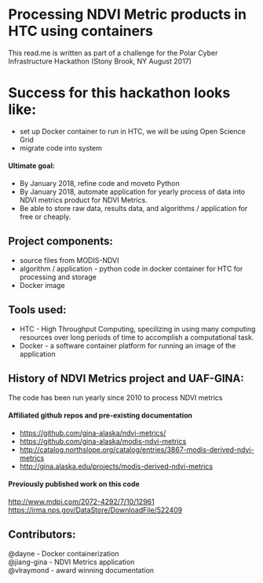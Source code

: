 # Processing NDVI Metric products in HTC using containers
This read.me is written as part of a challenge for the Polar Cyber Infrastructure Hackathon (Stony Brook, NY August 2017)



# Success for this hackathon looks like:
* set up Docker container to run in HTC, we will be using Open Science Grid
* migrate code into system

#### Ultimate goal: 
* By January 2018, refine code and moveto Python
* By January 2018, automate application for yearly process of data into NDVI metrics product for NDVI Metrics. 
* Be able to store raw data, results data, and algorithms / application for free or cheaply.

## Project components:
* source files from MODIS-NDVI
* algorithm / application - python code in docker container for HTC for processing and storage
* Docker image

## Tools used:
* HTC - High Throughput Computing, specilizing in using many computing resources over long periods of time to accomplish a computational task.
* Docker - a software container platform for running an image of the application

## History of NDVI Metrics project and UAF-GINA:
The code has been run yearly since 2010 to process NDVI metrics

#### Affiliated github repos and pre-existing documentation
* https://github.com/gina-alaska/ndvi-metrics/
* https://github.com/gina-alaska/modis-ndvi-metrics
* http://catalog.northslope.org/catalog/entries/3867-modis-derived-ndvi-metrics
* http://gina.alaska.edu/projects/modis-derived-ndvi-metrics

#### Previously published work on this code
http://www.mdpi.com/2072-4292/7/10/12961  
https://irma.nps.gov/DataStore/DownloadFile/522409  

## Contributors:
@dayne - Docker containerization  
@jiang-gina - NDVI Metrics application  
@vlraymond - award winning documentation  

